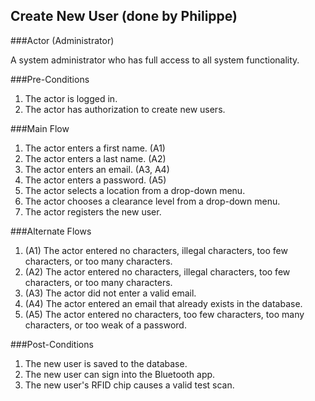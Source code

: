 ## Create New User (done by Philippe)

 ###Actor (Administrator)

A system administrator who has full access to all system functionality.

 ###Pre-Conditions

1. The actor is logged in.
2. The actor has authorization to create new users.
 
 ###Main Flow

1. The actor enters a first name. (A1)
2. The actor enters a last name. (A2)
3. The actor enters an email. (A3, A4)
4. The actor enters a password. (A5)
5. The actor selects a location from a drop-down menu.
6. The actor chooses a clearance level from a drop-down menu.
7. The actor registers the new user.

 ###Alternate Flows

1. (A1) The actor entered no characters, illegal characters, too few characters, or too many characters.
2. (A2) The actor entered no characters, illegal characters, too few characters, or too many characters.
3. (A3) The actor did not enter a valid email.
4. (A4) The actor entered an email that already exists in the database.
5. (A5) The actor entered no characters, too few characters, too many characters, or too weak of a password.


 ###Post-Conditions

1. The new user is saved to the database.
2. The new user can sign into the Bluetooth app.
3. The new user's RFID chip causes a valid test scan.

